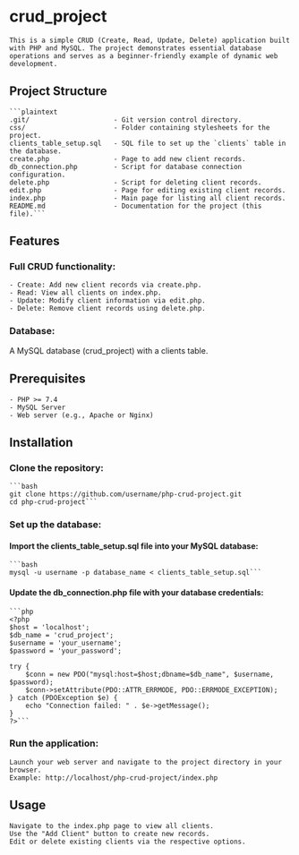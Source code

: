 # crud_project

	This is a simple CRUD (Create, Read, Update, Delete) application built with PHP and MySQL. The project demonstrates essential database operations and serves as a beginner-friendly example of dynamic web development.

## Project Structure  

	```plaintext
	.git/                     - Git version control directory.  
	css/                      - Folder containing stylesheets for the project.   
	clients_table_setup.sql   - SQL file to set up the `clients` table in the database.  
	create.php                - Page to add new client records.  
	db_connection.php         - Script for database connection configuration.  
	delete.php                - Script for deleting client records.  
	edit.php                  - Page for editing existing client records.  
	index.php                 - Main page for listing all client records.  
	README.md                 - Documentation for the project (this file).```

## Features

### Full CRUD functionality:

	- Create: Add new client records via create.php.
	- Read: View all clients on index.php.
	- Update: Modify client information via edit.php.
	- Delete: Remove client records using delete.php.

### Database: 

A MySQL database (crud_project) with a clients table.

## Prerequisites
	- PHP >= 7.4
	- MySQL Server
	- Web server (e.g., Apache or Nginx)

## Installation

### Clone the repository:

	```bash
	git clone https://github.com/username/php-crud-project.git
	cd php-crud-project```

### Set up the database:

#### Import the clients_table_setup.sql file into your MySQL database:

	```bash 
	mysql -u username -p database_name < clients_table_setup.sql```
	
#### Update the db_connection.php file with your database credentials:

	```php
	<?php
	$host = 'localhost';
	$db_name = 'crud_project';
	$username = 'your_username';
	$password = 'your_password';

	try {
		$conn = new PDO("mysql:host=$host;dbname=$db_name", $username, $password);
		$conn->setAttribute(PDO::ATTR_ERRMODE, PDO::ERRMODE_EXCEPTION);
	} catch (PDOException $e) {
		echo "Connection failed: " . $e->getMessage();
	}
	?>```
	
### Run the application:

	Launch your web server and navigate to the project directory in your browser.
	Example: http://localhost/php-crud-project/index.php

## Usage

	Navigate to the index.php page to view all clients.
	Use the "Add Client" button to create new records.
	Edit or delete existing clients via the respective options.